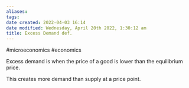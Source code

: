 ```yaml
---
aliases: 
tags: 
date created: 2022-04-03 16:14
date modified: Wednesday, April 20th 2022, 1:30:12 am
title: Excess Demand def.
---
```


#microeconomics #economics

Excess demand is when the price of a good is lower than the equilibrium price.

This creates more demand than supply at a price point.
